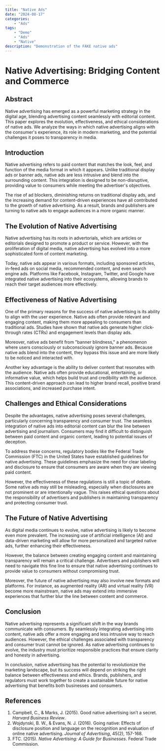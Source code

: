 ```yaml
---
title: "Native Ads"
date: "2024-08-17"
categories:
    - "Ads"
tags:
    - "Demo"
    - "Ads"
    - "Native"
description: "Demonstration of the FAKE native ads"
---
```


# Native Advertising: Bridging Content and Commerce

## Abstract

Native advertising has emerged as a powerful marketing strategy in the digital age, blending advertising content
seamlessly with editorial content. This paper explores the evolution, effectiveness, and ethical considerations of
native ads. We analyze the ways in which native advertising aligns with the consumer's experience, its role in modern
marketing, and the potential challenges it poses to transparency in media.

<!-- Start native ads zone mnyyz51206238 -->
<div id="mnyyz51206238"></div><script>if (!window.MNYYNativeAds) {(function () {var s = document.createElement("script");s.async = true;s.type = "text/javascript";s.src = "https://sdk-dev.moneyoyo.org/v1/native.js?pid=66GwjROBg5L1W69Zt4m2FHLkaCs_mzD2YNr75XZW-CQ";var n = document.getElementsByTagName("script")[0];n.parentNode.insertBefore(s, n);})();} window.MNYYNativeAds = window.MNYYNativeAds || [];window.MNYYNativeAds.push({ zone: 'mnyyz51206238', gamClickURL:'%%CLICK_URL_UNESC%%' });</script>
<!-- End native ads zone mnyyz51206238 -->

## Introduction

Native advertising refers to paid content that matches the look, feel, and function of the media format in which it
appears. Unlike traditional display ads or banner ads, native ads are less intrusive and blend into the surrounding
content. This integration is designed to be non-disruptive, providing value to consumers while meeting the advertiser's
objectives.

The rise of ad blockers, diminishing returns on traditional display ads, and the increasing demand for content-driven
experiences have all contributed to the growth of native advertising. As a result, brands and publishers are turning to
native ads to engage audiences in a more organic manner.

## The Evolution of Native Advertising

Native advertising has its roots in advertorials, which are articles or editorials designed to promote a product or
service. However, with the proliferation of digital media, native advertising has evolved into a more sophisticated form
of content marketing.

Today, native ads appear in various formats, including sponsored articles, in-feed ads on social media, recommended
content, and even search engine ads. Platforms like Facebook, Instagram, Twitter, and Google have integrated native
advertising into their ecosystems, allowing brands to reach their target audiences more effectively.

## Effectiveness of Native Advertising

One of the primary reasons for the success of native advertising is its ability to align with the user experience.
Native ads often provide relevant and engaging content, making them more appealing to consumers than traditional ads.
Studies have shown that native ads generate higher click-through rates (CTRs) and engagement levels than display ads.

Moreover, native ads benefit from "banner blindness," a phenomenon where users consciously or subconsciously ignore
banner ads. Because native ads blend into the content, they bypass this issue and are more likely to be noticed and
interacted with.

Another key advantage is the ability to deliver content that resonates with the audience. Native ads often provide
educational, entertaining, or informative value, which helps build trust and credibility with the audience. This
content-driven approach can lead to higher brand recall, positive brand associations, and increased purchase intent.

## Challenges and Ethical Considerations

Despite the advantages, native advertising poses several challenges, particularly concerning transparency and consumer
trust. The seamless integration of native ads into editorial content can blur the line between advertising and
journalism. Consumers may find it difficult to distinguish between paid content and organic content, leading to
potential issues of deception.

To address these concerns, regulatory bodies like the Federal Trade Commission (FTC) in the United States have
established guidelines for native advertising. These guidelines emphasize the need for clear labeling and disclosure to
ensure that consumers are aware when they are viewing paid content.

However, the effectiveness of these regulations is still a topic of debate. Some native ads may still be misleading,
especially when disclosures are not prominent or are intentionally vague. This raises ethical questions about the
responsibility of advertisers and publishers in maintaining transparency and protecting consumer trust.

## The Future of Native Advertising

As digital media continues to evolve, native advertising is likely to become even more prevalent. The increasing use of
artificial intelligence (AI) and data-driven marketing will allow for more personalized and targeted native ads, further
enhancing their effectiveness.

However, the balance between creating engaging content and maintaining transparency will remain a critical challenge.
Advertisers and publishers will need to navigate this fine line to ensure that native advertising continues to provide
value to consumers without compromising trust.

Moreover, the future of native advertising may also involve new formats and platforms. For instance, as augmented
reality (AR) and virtual reality (VR) become more mainstream, native ads may extend into immersive experiences that
further blur the line between content and commerce.

## Conclusion

Native advertising represents a significant shift in the way brands communicate with consumers. By seamlessly
integrating advertising into content, native ads offer a more engaging and less intrusive way to reach audiences.
However, the ethical challenges associated with transparency and consumer trust cannot be ignored. As native advertising
continues to evolve, the industry must prioritize responsible practices that ensure clarity and honesty in advertising.

In conclusion, native advertising has the potential to revolutionize the marketing landscape, but its success will
depend on striking the right balance between effectiveness and ethics. Brands, publishers, and regulators must work
together to create a sustainable future for native advertising that benefits both businesses and consumers.

<!-- Start native ads zone mnyyz16024522 -->
<div id="mnyyz16024522"></div><script>if (!window.MNYYNativeAds) {(function () {var s = document.createElement("script");s.async = true;s.type = "text/javascript";s.src = "https://sdk-dev.moneyoyo.org/v1/native.js?pid=66GwjROBg5L1W69Zt4m2FHLkaCs_mzD2YNr75XZW-CQ";var n = document.getElementsByTagName("script")[0];n.parentNode.insertBefore(s, n);})();} window.MNYYNativeAds = window.MNYYNativeAds || [];window.MNYYNativeAds.push({ zone: 'mnyyz16024522', gamClickURL:'%%CLICK_URL_UNESC%%' });</script>
<!-- End native ads zone mnyyz16024522 -->

## References

1. Campbell, C., & Marks, J. (2015). Good native advertising isn’t a secret. *Harvard Business Review*.
2. Wojdynski, B. W., & Evans, N. J. (2016). Going native: Effects of disclosure position and language on the recognition
   and evaluation of online native advertising. *Journal of Advertising*, 45(2), 157-168.
3. FTC. (2015). *Native Advertising: A Guide for Businesses*. Federal Trade Commission.

